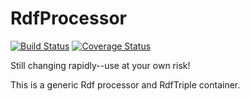 RdfProcessor
=======
[![Build Status](https://travis-ci.org/elegantcoding/RdfProcessor.svg?branch=master)](https://travis-ci.org/elegantcoding/RdfProcessor)
[![Coverage Status](https://img.shields.io/coveralls/elegantcoding/RdfProcessor.svg)](https://coveralls.io/r/elegantcoding/RdfProcessor?branch=master)

Still changing rapidly--use at your own risk!

This is a generic Rdf processor and RdfTriple container.
